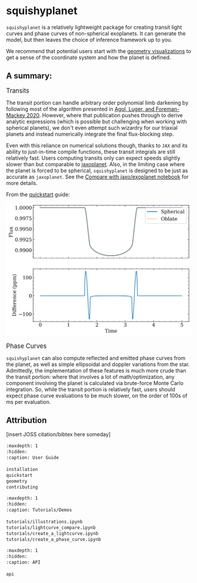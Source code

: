 <!-- .. squishyplanet documentation master file, created by
   sphinx-quickstart on Mon Apr 15 08:10:41 2024.
   You can adapt this file completely to your liking, but it should at least
   contain the root `toctree` directive. -->

squishyplanet
=============

``squishyplanet`` is a relatively lightweight package for creating transit light curves and phase curves of non-spherical exoplanets. It can generate the model, but then leaves the choice of inference framework up to you.

We recommend that potential users start with the [geometry visualizations](geometry.md) to get a sense of the coordinate system and how the planet is defined. 

## A summary:

<span style="font-size:larger;">Transits</span>

The transit portion can handle arbitrary order polynomial limb darkening by following most of the algorithm presented in [Agol, Luger, and Foreman-Mackey 2020](https://ui.adsabs.harvard.edu/abs/2020AJ....159..123A/abstract). However, where that publication pushes through to derive analytic expressions (which is possible but challenging when working with spherical planets), we don't even attempt  such wizardry for our triaxial planets and instead numerically integrate the final flux-blocking step.

Even with this reliance on numerical solutions though, thanks to `JAX` and its ability  to just-in-time compile functions, these transit integrals are still relatively fast.  Users computing transits only can expect speeds slightly slower than but comparable to  [jaxoplanet](https://jax.exoplanet.codes/en/latest/). Also, in the limiting case where  the planet is forced to be spherical, `squishyplanet` is designed to be just as accurate as `jaxoplanet`. See the [Compare with jaxo/exoplanet notebook](tutorials/lightcurve_compare.ipynb) for more details.

From the [quickstart](quickstart.ipynb) guide:

![oblate_vs_spherical](oblate_vs_spherical.png)

<span style="font-size:larger;">Phase Curves</span>

`squishyplanet` can also compute reflected and emitted phase curves from the planet, as well as simple ellipsoidal and doppler variations from the star. Admittedly, the implementation of these features is much more crude than the transit portion: where that involves a lot of math/optimization, any component involving the planet is calculated  via brute-force Monte Carlo integration. So, while the transit portion is relatively fast, users should expect phase curve evaluations to be much slower, on the order of 100s of ms per evaluation.

## Attribution

\[insert JOSS citation/bibtex here someday\]

```{toctree}
:maxdepth: 1
:hidden:
:caption: User Guide

installation
quickstart
geometry
contributing
```

```{toctree}
:maxdepth: 1
:hidden:
:caption: Tutorials/Demos

tutorials/illustrations.ipynb
tutorials/lightcurve_compare.ipynb
tutorials/create_a_lightcurve.ipynb
tutorials/create_a_phase_curve.ipynb

```


```{toctree}
:maxdepth: 1
:hidden:
:caption: API

api
```
